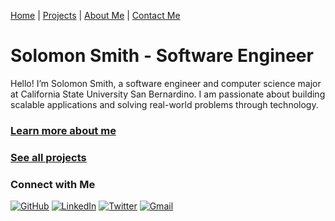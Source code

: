 [Home](./index.md) | [Projects](./projects.md) | [About Me](./about.md) | [Contact Me](mailto:solomonsmithdev@gmail.com)

# Solomon Smith - Software Engineer

Hello! I’m Solomon Smith, a software engineer and computer science major at California State University San Bernardino. I am passionate about building scalable applications and solving real-world problems through technology.

### [Learn more about me](./about.md)

### [See all projects](./projects.md)

### Connect with Me

[![GitHub](https://img.shields.io/badge/GitHub-181717?style=flat-square&logo=github&logoColor=white)](https://github.com/SolomonSmith-dev)
[![LinkedIn](https://img.shields.io/badge/LinkedIn-0077B5?style=flat-square&logo=linkedin&logoColor=white)](https://www.linkedin.com/in/solomonsmithdev/)
[![Twitter](https://img.shields.io/badge/Twitter-1DA1F2?style=flat-square&logo=twitter&logoColor=white)](https://x.com/SolomonSmithDev)
[![Gmail](https://img.shields.io/badge/Gmail-red?style=flat-square&logo=gmail&logoColor=white)](mailto:solomonsmithdev@gmail.com)



